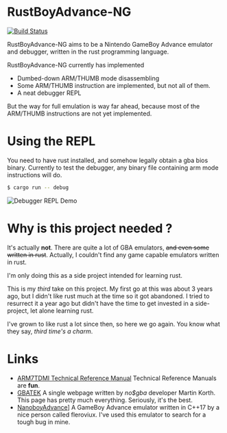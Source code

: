# RustBoyAdvance-NG

[![Build Status](https://travis-ci.com/michelhe/rustboyadvance-ng.svg?branch=master)](https://travis-ci.com/michelhe/rustboyadvance-ng)

RustBoyAdvance-NG aims to be a Nintendo GameBoy Advance emulator and debugger, written in the rust programming language.

RustBoyAdvance-NG currently has implemented
  - Dumbed-down ARM/THUMB mode disassembling
  - Some ARM/THUMB instruction are implemented, but not all of them.
  - A neat debugger REPL

But the way for full emulation is way far ahead, because most of the ARM/THUMB instructions are not yet implemented.

# Using the REPL

You need to have rust installed, and somehow legally obtain a gba bios binary.
Currently to test the debugger, any binary file containing arm mode instructions will do.

```bash
$ cargo run -- debug
```

![Debugger REPL Demo](img/demo.gif)

# Why is this project needed ?

It's actually **not**. There are quite a lot of GBA emulators, ~~and even some written in rust~~. Actually, I couldn't find any game capable emulators written in rust.

I'm only doing this as a side project intended for learning rust.

This is my *third* take on this project. My first go at this was about 3 years ago, but I didn't like rust much at the time so it got abandoned.
I tried to resurrect it a year ago but didn't have the time to get invested in a side-project, let alone learning rust.

I've grown to like rust a lot since then, so here we go again.
You know what they say, *third time's a charm*.

# Links

- [ARM7TDMI Technical Reference Manual](http://infocenter.arm.com/help/topic/com.arm.doc.ddi0210c/DDI0210B.pdf)
    Technical Reference Manuals are **fun**.
- [GBATEK](http://problemkaputt.de/gbatek.htm)
    A single webpage written by *no$gba* developer  Martin Korth.
    This page has pretty much everything. Seriously, it's the best.
- [NanoboyAdvance](https://github.com/fleroviux/NanoboyAdvance)]
    A GameBoy Advance emulator written in C++17 by a nice person called fleroviux.
    I've used this emulator to search for a tough bug in mine.